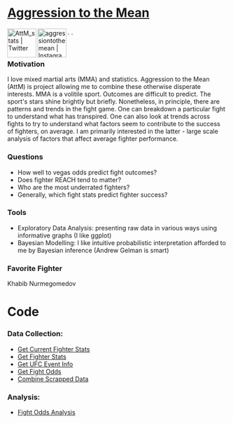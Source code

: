 # [Aggression to the Mean](https://aggression-to-the-mean.github.io/AttM/)

[<img align="left" alt="AttM_stats | Twitter" width="66px" src="https://cdn.jsdelivr.net/npm/simple-icons@v3/icons/twitter.svg" />][twitter]. 
[<img align="left" alt="aggressiontothemean | Instagram" width="66px" src="https://cdn.jsdelivr.net/npm/simple-icons@v3/icons/instagram.svg" />][instagram]. 

<br>

### Motivation

I love mixed martial arts (MMA) and statistics. Aggression to the Mean (AttM) is project allowing me to combine these otherwise disperate interests. MMA is a volitile sport. Outcomes are difficult to predict. The sport's stars shine brightly but briefly. Nonetheless, in principle, there are patterns and trends in the fight game. One can breakdown a particular fight to understand what has transpired. One can also look at trends across fights to try to understand what factors seem to contribute to the success of fighters, on average. I am primarily interested in the latter - large scale analysis of factors that affect average fighter performance.

### Questions

- How well to vegas odds predict fight outcomes?
- Does fighter REACH tend to matter?
- Who are the most underrated fighters?
- Generally, which fight stats predict fighter success? 

### Tools

- Exploratory Data Analysis: presenting raw data in various ways using informative graphs (I like ggplot)
- Bayesian Modelling: I like intuitive probabilistic interpretation afforded to me by Bayesian inference (Andrew Gelman is smart)

### Favorite Fighter

Khabib Nurmegomedov 

# Code 

### Data Collection:

* [Get Current Fighter Stats](https://aggression-to-the-mean.github.io/AttM/Data-Collection/get_current_fighter_stats.html)
* [Get Fighter Stats](https://aggression-to-the-mean.github.io/AttM/Data-Collection/get_fighter_stats.html)
* [Get UFC Event Info](https://aggression-to-the-mean.github.io/AttM/Data-Collection/get_event_info.html)
* [Get Fight Odds](https://aggression-to-the-mean.github.io/AttM/Data-Collection/get_fight_odds.html)
* [Combine Scrapped Data](https://aggression-to-the-mean.github.io/AttM/Data-Collection/combine_scraped_data.html)

### Analysis:

* [Fight Odds Analysis](https://aggression-to-the-mean.github.io/AttM/Analysis/fight_odds_analysis.html)


[twitter]: https://twitter.com/AttM_stats
[instagram]: https://www.instagram.com/aggressiontothemean/
